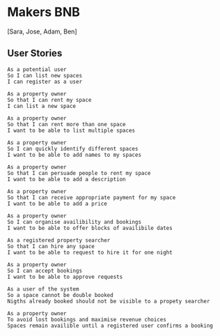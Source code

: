 # Makers BNB

[Sara, Jose, Adam, Ben]

## User Stories

    As a potential user
    So I can list new spaces
    I can register as a user

    As a property owner
    So that I can rent my space
    I can list a new space

    As a property owner
    So that I can rent more than one space
    I want to be able to list multiple spaces

    As a property owner
    So I can quickly identify different spaces
    I want to be able to add names to my spaces

    As a property owner
    So that I can persuade people to rent my space
    I want to be able to add a description

    As a property owner
    So that I can receive appropriate payment for my space
    I want to be able to add a price

    As a property owner
    So I can organise availibility and bookings
    I want to be able to offer blocks of availibile dates

    As a registered property searcher
    So that I can hire any space
    I want to be able to request to hire it for one night

    As a property owner
    So I can accept bookings
    I want to be able to approve requests

    As a user of the system
    So a space cannot be double booked
    Nigths already booked should not be visible to a propety searcher

    As a property owner
    To avoid lost bookings and maximise revenue choices
    Spaces remain availible until a registered user confirms a booking
